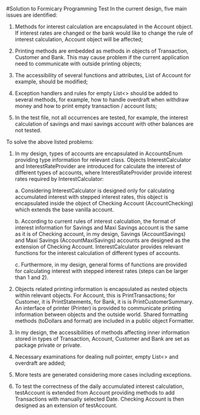 #Solution to Formicary Programming Test
In the current design, five main issues are identified:

1.	Methods for interest calculation are encapsulated in the Account object. If interest rates are changed or the bank would like to change the rule of interest calculation, Account object will be affected;

2.	Printing methods are embedded as methods in objects of Transaction, Customer and Bank. This may cause problem if the current application need to communicate with outside printing objects;

3.	The accessibility of several functions and attributes, List<Transaction> of Account for example, should be modified;

4.	Exception handlers and rules for empty List<> should be added to several methods, for example, how to handle overdraft when withdraw money and how to print empty transaction / account lists;

5.	In the test file, not all occurrences are tested, for example, the interest calculation of savings and maxi savings account with other balances are not tested.

To solve the above listed problems:

1.	In my design, types of accounts are encapsulated in AccountsEnum providing type information for relevant class. Objects InterestCalculator and InterestRateProvider are introduced for calculate the interest of different types of accounts, where InterestRateProvider provide interest rates required by InterestCalculator:

    a.	Considering InterestCalculator is designed only for calculating accumulated interest with stepped interest rates,            this object is encapsulated inside the object of Checking Account (AccountChecking) which extends the base vanilla           account.
    
    b.	According to current rules of interest calculation, the format of interest information for Savings and Maxi Savings          account is the same as it is of Checking account, in my design, Savings (AccountSavings) and Maxi Savings                    (AccountMaxiSavings) accounts are designed as the extension of Checking Account. InterestCalculator provides relevant         functions for the interest calculation of different types of accounts.
    
    c.	Furthermore, in my design, general forms of functions are provided for calculating interest with stepped interest            rates (steps can be larger than 1 and 2).

2.	Objects related printing information is encapsulated as nested objects within relevant objects. For Account, this is PrintTransactions; for Customer, it is PrintStatements, for Bank, it is is PrintCustomerSummary. An interface of printer (Printer) is provided to communicate printing information between objects and the outside world. Shared formatting methods (toDollars and format) are included in a public object Formatter.

3.	In my design, the accessibilities of methods affecting inner information stored in types of Transaction, Account, Customer and Bank are set as package private or private.

4.	Necessary examinations for dealing null pointer, empty List<> and overdraft are added;

5.	More tests are generated considering more cases including exceptions.

6.	To test the correctness of the daily accumulated interest calculation, testAccount is extended from Account providing methods to add Transactions with manually selected Date. Checking Account is then designed as an extension of testAccount.
